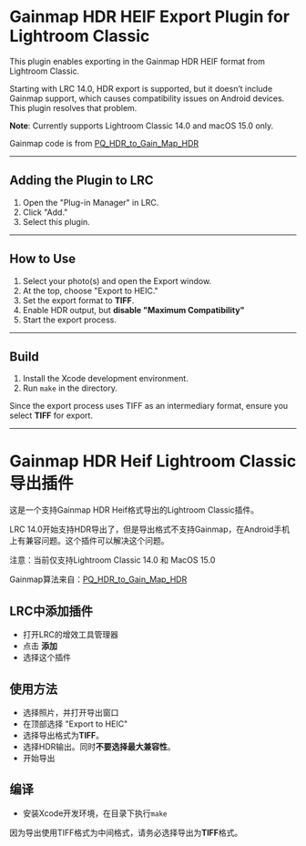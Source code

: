 # Gainmap HDR HEIF Export Plugin for Lightroom Classic

This plugin enables exporting in the Gainmap HDR HEIF format from Lightroom Classic.

Starting with LRC 14.0, HDR export is supported, but it doesn’t include Gainmap support, which causes compatibility issues on Android devices. This plugin resolves that problem.

**Note**: Currently supports Lightroom Classic 14.0 and macOS 15.0 only.

Gainmap code is from [PQ_HDR_to_Gain_Map_HDR](https://github.com/chemharuka/PQ_HDR_to_Gain_Map_HDR)

---

## Adding the Plugin to LRC

1. Open the "Plug-in Manager" in LRC.
2. Click "Add."
3. Select this plugin.

---

## How to Use

1. Select your photo(s) and open the Export window.
2. At the top, choose "Export to HEIC."
3. Set the export format to **TIFF**.
4. Enable HDR output, but **disable "Maximum Compatibility"**
5. Start the export process.

---

## Build

1. Install the Xcode development environment.
2. Run `make` in the directory.

Since the export process uses TIFF as an intermediary format, ensure you select **TIFF** for export.

-------------

# Gainmap HDR Heif Lightroom Classic导出插件
这是一个支持Gainmap HDR Heif格式导出的Lightroom Classic插件。

LRC 14.0开始支持HDR导出了，但是导出格式不支持Gainmap，在Android手机上有兼容问题。这个插件可以解决这个问题。

注意：当前仅支持Lightroom Classic 14.0 和 MacOS 15.0

Gainmap算法来自：[PQ_HDR_to_Gain_Map_HDR](https://github.com/chemharuka/PQ_HDR_to_Gain_Map_HDR)

## LRC中添加插件
* 打开LRC的增效工具管理器
* 点击 **添加**
* 选择这个插件

## 使用方法
* 选择照片，并打开导出窗口
* 在顶部选择 "Export to HEIC"
* 选择导出格式为**TIFF**。
* 选择HDR输出。同时**不要选择最大兼容性**。
* 开始导出

## 编译
* 安装Xcode开发环境，在目录下执行`make`

因为导出使用TIFF格式为中间格式，请务必选择导出为**TIFF**格式。 
